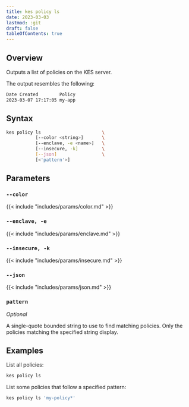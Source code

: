 ```yaml
---
title: kes policy ls
date: 2023-03-03
lastmod: :git
draft: false
tableOfContents: true
---
```


## Overview

Outputs a list of policies on the KES server.

The output resembles the following:

```sh
Date Created        Policy
2023-03-07 17:17:05 my-app
```

## Syntax

```sh
kes policy ls                       \
           [--color <string>]       \
           [--enclave, -e <name>]   \
           [--insecure, -k]         \
           [--json]                 \
           [<'pattern'>]
```

## Parameters

### `--color`

{{< include "includes/params/color.md" >}}

### `--enclave, -e`

{{< include "includes/params/enclave.md" >}}

### `--insecure, -k`

{{< include "includes/params/insecure.md" >}}

### `--json`

{{< include "includes/params/json.md" >}}

### `pattern`

_Optional_

A single-quote bounded string to use to find matching policies.
Only the policies matching the specified string display.

## Examples

List all policies:

```sh {.copy}
kes policy ls
```

List some policies that follow a specified pattern:

```sh {.copy}
kes policy ls 'my-policy*'
```